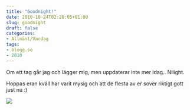 ```yaml
---
title: "Goodnight!"
date: 2010-10-24T02:20:05+01:00
slug: goodnight
draft: false
categories:
- Allmänt/Vardag
tags:
- blogg.se
- 2010
---
```

Om ett tag går jag och lägger mig, men uppdaterar inte mer idag.. Niiight.  
  
Hoppas eran kväll har varit mysig och att de flesta av er sover riktigt gott just nu :)  
  
  
![](/assets/images/blogg.se/hpim1866_113535160.jpg)